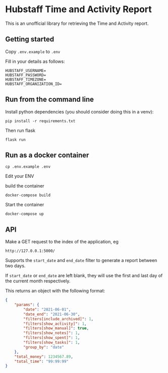 # Hubstaff Time and Activity Report

This is an unofficial library for retrieving the Time and Activity report.

## Getting started

Copy `.env.example` to `.env`

Fill in your details as follows:

```dotenv
HUBSTAFF_USERNAME=
HUBSTAFF_PASSWORD=
HUBSTAFF_TIMEZONE=
HUBSTAFF_ORGANIZATION_ID=
```

## Run from the command line
Install python dependencies (you should consider doing this in a venv):

`pip install -r requirements.txt`

Then run flask

`flask run`


## Run as a docker container

`cp .env.example .env`

Edit your ENV

build the container

`docker-compose build`


Start the container

`docker-compose up`

## API

Make a GET request to the index of the application, eg

`http://127.0.0.1:5000/`

Supports the `start_date` and `end_date` filter to generate a report between two days.

If `start_date` or `end_date` are left blank, they will use the first and last day of the current month respectively.

This returns an object with the following format:

```json
{
    "params": {
        "date": "2021-06-01",
        "date_end": "2021-06-30",
        "filters[include_archived]": 1,
        "filters[show_activity]": 1,
        "filters[show_manual]": true,
        "filters[show_notes]": 1,
        "filters[show_spent]": 1,
        "filters[show_tasks]": 1,
        "group_by": "date"
    },
    "total_money": 1234567.89,
    "total_time": "99:99:99"
}
```
